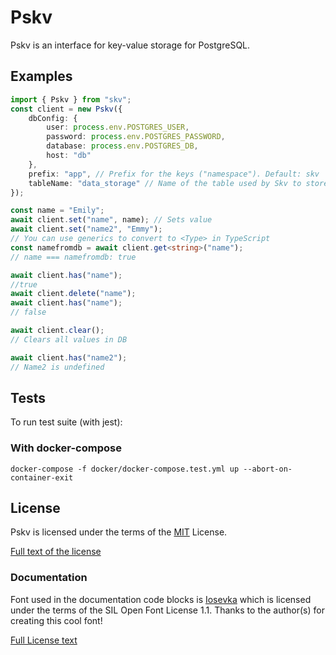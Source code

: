 # Pskv

Pskv is an interface for key-value storage for PostgreSQL.

## Examples

```typescript
import { Pskv } from "skv";
const client = new Pskv({
    dbConfig: {
        user: process.env.POSTGRES_USER,
        password: process.env.POSTGRES_PASSWORD,
        database: process.env.POSTGRES_DB,
        host: "db"
    },
    prefix: "app", // Prefix for the keys ("namespace"). Default: skv
    tableName: "data_storage" // Name of the table used by Skv to store data (default: skv)
});

const name = "Emily";
await client.set("name", name); // Sets value
await client.set("name2", "Emmy");
// You can use generics to convert to <Type> in TypeScript
const namefromdb = await client.get<string>("name");
// name === namefromdb: true

await client.has("name");
//true
await client.delete("name");
await client.has("name");
// false

await client.clear();
// Clears all values in DB

await client.has("name2");
// Name2 is undefined
```

## Tests

To run test suite (with jest):

### With docker-compose

```docker
docker-compose -f docker/docker-compose.test.yml up --abort-on-container-exit
```

## License

Pskv is licensed under the terms of the [MIT](https://opensource.org/licenses/MIT) License.

[Full text of the license](/LICENSE)

### Documentation

Font used in the documentation code blocks is [Iosevka](https://github.com/be5invis/Iosevka) which is licensed under the terms of the SIL Open Font License 1.1. Thanks to the author(s) for creating this cool font!

[Full License text](doc/LICENSE_IOSEVKA.md)
